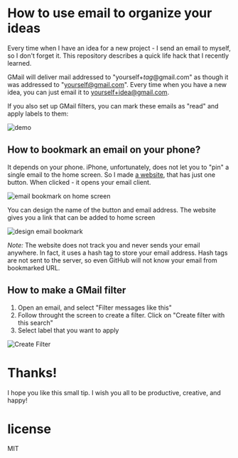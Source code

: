 # How to use email to organize your ideas

Every time when I have an idea for a new project - I send an email to myself, so I don't
forget it. This repository describes a quick life hack that I recently learned.

GMail will deliver mail addressed to "yourself+*tag*@gmail.com" as though it was
addressed to "yourself@gmail.com". Every time when you have a new idea, you can
just email it to yourself+idea@gmail.com. 

If you also set up GMail filters, you can mark these emails as "read" and apply labels to them:

![demo](https://raw.githubusercontent.com/anvaka/send/master/media/send-idea.gif)

## How to bookmark an email on your phone?

It depends on your phone. iPhone, unfortunately, does not let you to "pin" a single email to
the home screen. So I made [a website](https://anvaka.github.io/send/), that has just
one button.  When clicked - it opens your email client.

![email bookmark on home screen](https://raw.githubusercontent.com/anvaka/send/master/media/save-idea-bookmark.png)

You can design the name of the button and email address. The website gives you a link
that can be added to home screen

![design email bookmark](https://raw.githubusercontent.com/anvaka/send/master/media/design-idea-bookmark.gif)

*Note:* The website does not track you and never sends your email anywhere. In fact,
it uses a hash tag to store your email address. Hash tags are not sent to the server,
so even GitHub will not know your email from bookmarked URL.

## How to make a GMail filter

1. Open an email, and select "Filter messages like this"
2. Follow throught the screen to create a filter. Click on "Create filter with this search"
3. Select label that you want to apply

![Create Filter](https://raw.githubusercontent.com/anvaka/send/master/media/create-filter.gif)

# Thanks!

I hope you like this small tip. I wish you all to be productive, creative, and happy!

# license

MIT
